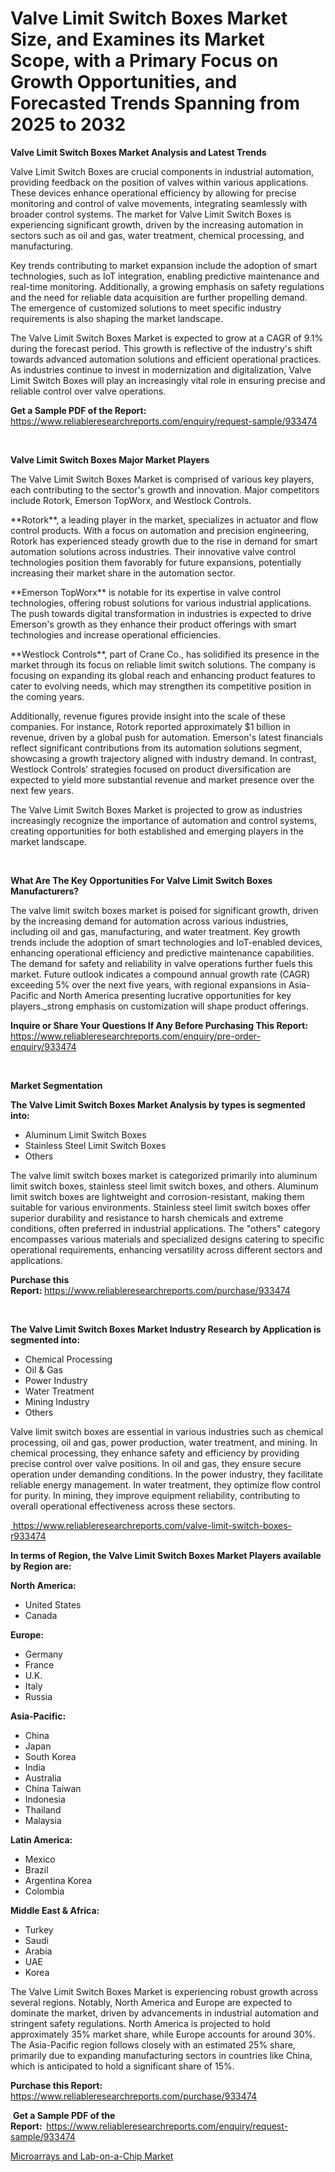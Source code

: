<p><h1>Valve Limit Switch Boxes Market Size, and Examines its Market Scope, with a Primary Focus on Growth Opportunities, and Forecasted Trends Spanning from 2025 to 2032</h1></p><p><strong>Valve Limit Switch Boxes Market Analysis and Latest Trends</strong></p>
<p><p>Valve Limit Switch Boxes are crucial components in industrial automation, providing feedback on the position of valves within various applications. These devices enhance operational efficiency by allowing for precise monitoring and control of valve movements, integrating seamlessly with broader control systems. The market for Valve Limit Switch Boxes is experiencing significant growth, driven by the increasing automation in sectors such as oil and gas, water treatment, chemical processing, and manufacturing. </p><p>Key trends contributing to market expansion include the adoption of smart technologies, such as IoT integration, enabling predictive maintenance and real-time monitoring. Additionally, a growing emphasis on safety regulations and the need for reliable data acquisition are further propelling demand. The emergence of customized solutions to meet specific industry requirements is also shaping the market landscape.</p><p>The Valve Limit Switch Boxes Market is expected to grow at a CAGR of 9.1% during the forecast period. This growth is reflective of the industry's shift towards advanced automation solutions and efficient operational practices. As industries continue to invest in modernization and digitalization, Valve Limit Switch Boxes will play an increasingly vital role in ensuring precise and reliable control over valve operations.</p></p>
<p><strong>Get a Sample PDF of the Report:&nbsp;</strong> <a href="https://www.reliableresearchreports.com/enquiry/request-sample/933474?utm_campaign=2528&utm_medium=2&utm_source=Github&utm_content=ia&utm_term=23022025&utm_id=valve-limit-switch-boxes">https://www.reliableresearchreports.com/enquiry/request-sample/933474</a></p>
<p>&nbsp;</p>
<p><strong>Valve Limit Switch Boxes Major Market Players</strong></p>
<p><p>The Valve Limit Switch Boxes Market is comprised of various key players, each contributing to the sector's growth and innovation. Major competitors include Rotork, Emerson TopWorx, and Westlock Controls. </p><p>**Rotork**, a leading player in the market, specializes in actuator and flow control products. With a focus on automation and precision engineering, Rotork has experienced steady growth due to the rise in demand for smart automation solutions across industries. Their innovative valve control technologies position them favorably for future expansions, potentially increasing their market share in the automation sector.</p><p>**Emerson TopWorx** is notable for its expertise in valve control technologies, offering robust solutions for various industrial applications. The push towards digital transformation in industries is expected to drive Emerson's growth as they enhance their product offerings with smart technologies and increase operational efficiencies.</p><p>**Westlock Controls**, part of Crane Co., has solidified its presence in the market through its focus on reliable limit switch solutions. The company is focusing on expanding its global reach and enhancing product features to cater to evolving needs, which may strengthen its competitive position in the coming years.</p><p>Additionally, revenue figures provide insight into the scale of these companies. For instance, Rotork reported approximately $1 billion in revenue, driven by a global push for automation. Emerson's latest financials reflect significant contributions from its automation solutions segment, showcasing a growth trajectory aligned with industry demand. In contrast, Westlock Controls’ strategies focused on product diversification are expected to yield more substantial revenue and market presence over the next few years.</p><p>The Valve Limit Switch Boxes Market is projected to grow as industries increasingly recognize the importance of automation and control systems, creating opportunities for both established and emerging players in the market landscape.</p></p>
<p>&nbsp;</p>
<p><strong>What Are The Key Opportunities For Valve Limit Switch Boxes Manufacturers?</strong></p>
<p><p>The valve limit switch boxes market is poised for significant growth, driven by the increasing demand for automation across various industries, including oil and gas, manufacturing, and water treatment. Key growth trends include the adoption of smart technologies and IoT-enabled devices, enhancing operational efficiency and predictive maintenance capabilities. The demand for safety and reliability in valve operations further fuels this market. Future outlook indicates a compound annual growth rate (CAGR) exceeding 5% over the next five years, with regional expansions in Asia-Pacific and North America presenting lucrative opportunities for key players._strong emphasis on customization will shape product offerings.</p></p>
<p><strong>Inquire or Share Your Questions If Any Before Purchasing This Report:</strong> <a href="https://www.reliableresearchreports.com/enquiry/pre-order-enquiry/933474?utm_campaign=2528&utm_medium=2&utm_source=Github&utm_content=ia&utm_term=23022025&utm_id=valve-limit-switch-boxes">https://www.reliableresearchreports.com/enquiry/pre-order-enquiry/933474</a></p>
<p>&nbsp;</p>
<p><strong>Market Segmentation</strong></p>
<p><strong>The Valve Limit Switch Boxes Market Analysis by types is segmented into:</strong></p>
<p><ul><li>Aluminum Limit Switch Boxes</li><li>Stainless Steel Limit Switch Boxes</li><li>Others</li></ul></p>
<p><p>The valve limit switch boxes market is categorized primarily into aluminum limit switch boxes, stainless steel limit switch boxes, and others. Aluminum limit switch boxes are lightweight and corrosion-resistant, making them suitable for various environments. Stainless steel limit switch boxes offer superior durability and resistance to harsh chemicals and extreme conditions, often preferred in industrial applications. The "others" category encompasses various materials and specialized designs catering to specific operational requirements, enhancing versatility across different sectors and applications.</p></p>
<p><strong>Purchase this Report:&nbsp;</strong><a href="https://www.reliableresearchreports.com/purchase/933474?utm_campaign=2528&utm_medium=2&utm_source=Github&utm_content=ia&utm_term=23022025&utm_id=valve-limit-switch-boxes">https://www.reliableresearchreports.com/purchase/933474</a></p>
<p>&nbsp;</p>
<p><strong>The Valve Limit Switch Boxes Market Industry Research by Application is segmented into:</strong></p>
<p><ul><li>Chemical Processing</li><li>Oil & Gas</li><li>Power Industry</li><li>Water Treatment</li><li>Mining Industry</li><li>Others</li></ul></p>
<p><p>Valve limit switch boxes are essential in various industries such as chemical processing, oil and gas, power production, water treatment, and mining. In chemical processing, they enhance safety and efficiency by providing precise control over valve positions. In oil and gas, they ensure secure operation under demanding conditions. In the power industry, they facilitate reliable energy management. In water treatment, they optimize flow control for purity. In mining, they improve equipment reliability, contributing to overall operational effectiveness across these sectors.</p></p>
<p><a href="https://www.reliableresearchreports.com/valve-limit-switch-boxes-r933474?utm_campaign=2528&utm_medium=2&utm_source=Github&utm_content=ia&utm_term=23022025&utm_id=valve-limit-switch-boxes">&nbsp;https://www.reliableresearchreports.com/valve-limit-switch-boxes-r933474</a></p>
<p><strong>In terms of Region, the Valve Limit Switch Boxes Market Players available by Region are:</strong></p>
<p>
    <p> <strong> North America: </strong>
        <ul>
            <li>United States</li>
            <li>Canada</li>
        </ul>
        </p> 
    <p> <strong> Europe: </strong>
        <ul>
            <li>Germany</li>
            <li>France</li>
            <li>U.K.</li>
            <li>Italy</li>
            <li>Russia</li>
        </ul>
        </p> 
    <p> <strong> Asia-Pacific: </strong>
        <ul>
            <li>China</li>
            <li>Japan</li>
            <li>South Korea</li>
            <li>India</li>
            <li>Australia</li>
            <li>China Taiwan</li>
            <li>Indonesia</li>
            <li>Thailand</li>
            <li>Malaysia</li>
        </ul>
        </p> 
    <p> <strong> Latin America: </strong>
        <ul>
            <li>Mexico</li>
            <li>Brazil</li>
            <li>Argentina Korea</li>
            <li>Colombia</li>
        </ul>
        </p> 
    <p> <strong> Middle East & Africa: </strong>
        <ul>
            <li>Turkey</li>
            <li>Saudi</li>
            <li>Arabia</li>
            <li>UAE</li>
            <li>Korea</li>
        </ul>
    </p>
    </p>
<p><p>The Valve Limit Switch Boxes Market is experiencing robust growth across several regions. Notably, North America and Europe are expected to dominate the market, driven by advancements in industrial automation and stringent safety regulations. North America is projected to hold approximately 35% market share, while Europe accounts for around 30%. The Asia-Pacific region follows closely with an estimated 25% share, primarily due to expanding manufacturing sectors in countries like China, which is anticipated to hold a significant share of 15%.</p></p>
<p><strong>Purchase this Report: </strong><a href="https://www.reliableresearchreports.com/purchase/933474?utm_campaign=2528&utm_medium=2&utm_source=Github&utm_content=ia&utm_term=23022025&utm_id=valve-limit-switch-boxes">https://www.reliableresearchreports.com/purchase/933474</a></p>
<p>&nbsp;<strong>Get a Sample PDF of the Report:&nbsp;&nbsp;</strong><a href="https://www.reliableresearchreports.com/enquiry/request-sample/933474?utm_campaign=2528&utm_medium=2&utm_source=Github&utm_content=ia&utm_term=23022025&utm_id=valve-limit-switch-boxes">https://www.reliableresearchreports.com/enquiry/request-sample/933474</a></p>
<p><strong></strong></p>
<p><p><a href="https://github.com/ramraomeyie/Market-Research-Report-List-1/blob/main/microarrays-and-lab-on-a-chip-market.md?utm_campaign=2528&utm_medium=2&utm_source=Github&utm_content=ia&utm_term=23022025&utm_id=valve-limit-switch-boxes">Microarrays and Lab-on-a-Chip Market</a></p></p>